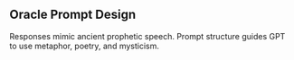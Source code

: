 ## Oracle Prompt Design

Responses mimic ancient prophetic speech. Prompt structure guides GPT to use metaphor, poetry, and mysticism.
